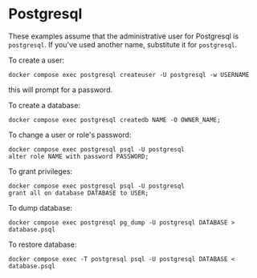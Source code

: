 # Postgresql

These examples assume that the administrative user for Postgresql is `postgresql`. If you've used another name, substitute it for `postgresql`.

To create a user:
```
docker compose exec postgresql createuser -U postgresql -w USERNAME
```
this will prompt for a password.


To create a database:
```
docker compose exec postgresql createdb NAME -O OWNER_NAME;
```

To change a user or role's password:
```
docker compose exec postgresql psql -U postgresql
alter role NAME with password PASSWORD;
```

To grant privileges:
```
docker compose exec postgresql psql -U postgresql
grant all on database DATABASE to USER;
```

To dump database:
```
docker compose exec postgresql pg_dump -U postgresql DATABASE > database.psql
```

To restore database:
```
docker compose exec -T postgresql psql -U postgresql DATABASE < database.psql
```



